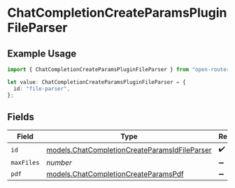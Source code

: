 # ChatCompletionCreateParamsPluginFileParser

## Example Usage

```typescript
import { ChatCompletionCreateParamsPluginFileParser } from "open-router/models";

let value: ChatCompletionCreateParamsPluginFileParser = {
  id: "file-parser",
};
```

## Fields

| Field                                                                                                | Type                                                                                                 | Required                                                                                             | Description                                                                                          |
| ---------------------------------------------------------------------------------------------------- | ---------------------------------------------------------------------------------------------------- | ---------------------------------------------------------------------------------------------------- | ---------------------------------------------------------------------------------------------------- |
| `id`                                                                                                 | [models.ChatCompletionCreateParamsIdFileParser](../models/chatcompletioncreateparamsidfileparser.md) | :heavy_check_mark:                                                                                   | N/A                                                                                                  |
| `maxFiles`                                                                                           | *number*                                                                                             | :heavy_minus_sign:                                                                                   | N/A                                                                                                  |
| `pdf`                                                                                                | [models.ChatCompletionCreateParamsPdf](../models/chatcompletioncreateparamspdf.md)                   | :heavy_minus_sign:                                                                                   | N/A                                                                                                  |